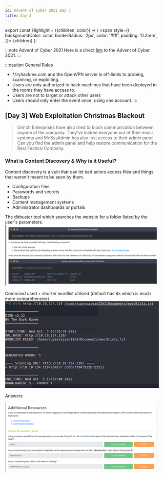 ```yaml
---
id: Advent of Cyber 2021 Day 3
title: Day 3
---
```


export const Highlight = ({children, color}) => (
  <span
    style={{
      backgroundColor: color,
      borderRadius: '2px',
      color: '#fff',
      padding: '0.2rem',
    }}>
    {children}
  </span>
);

:::note Advent of Cyber 2021
Here is a direct [link](https://tryhackme.com/room/adventofcyber3) to the Advent of Cyber 2021.
:::

:::caution General Rules
- *.tryhackme.com and the OpenVPN server is off-limits to probing, scanning, or exploiting.
- Users are only authorized to hack machines that have been deployed in the rooms they have access to.
- Users are not to target or attack other users
- Users should only enter the event once, using one account.
:::

## [Day 3] <Highlight color="#621d27">Web Exploitation</Highlight> Christmas Blackout 
>Grinch Enterprises have also tried to block communication between anyone at the company. They've locked everyone out of their email systems and McSysAdmin has also lost access to their admin panel. Can you find the admin panel and help restore communication for the Best Festival Company.

### What is Content Discovery & Why is it Useful?

Content discovery is a vuln that can let bad actors access files and things that weren't meant to be seen by them. 

- Configuration files
- Passwords and secrets
- Backups
- Content management systems
- Administrator dashboards or portals

The dirbuster tool which searches the website for a folder listed by the user's parameters.![dirbuster.png](/img/_resources/Day_3/dirbuster.png)

Command used + shorter wordlist utilized (default has 4k which is much more comprehensive)
![wordlist.png](/img/_resources/Day_3/wordlistcommand.png)

<p style = {{textAlign:'center', fontWeight:'bold'}}>Answers</p>

![day3ans.png](/img/_resources/Day_3/day3answer.png)
